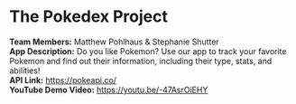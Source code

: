 # The Pokedex Project

<b>Team Members:</b> Matthew Pohlhaus & Stephanie Shutter
<br>
<b>App Description:</b> Do you like Pokemon? Use our app to track your favorite Pokemon and find out their information, including their type, stats, and abilities!
<br>
<b>API Link:</b> https://pokeapi.co/
<br>
<b>YouTube Demo Video:</b> https://youtu.be/-47AsrOiEHY
